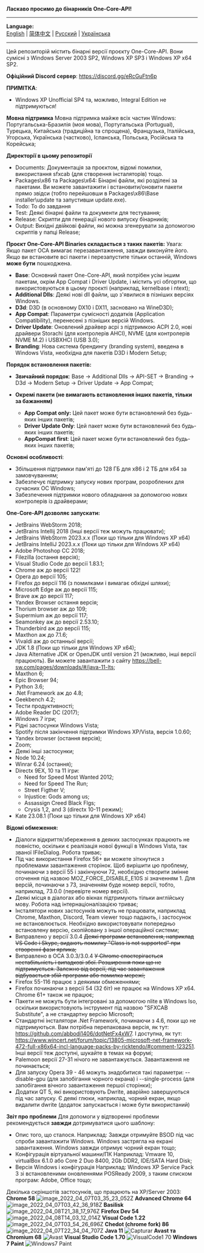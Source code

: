 **Ласкаво просимо до бінарників One-Core-API!**

***
**Language:**    
[English](README.md) | [简体中文](README_CN.md) | [Русский](README_RU.md) | [Українська](README_UK.md)
***

Цей репозиторій містить бінарні версії проєкту One-Core-API. Вони сумісні з Windows Server 2003 SP2, Windows XP SP3 і Windows XP x64 SP2.

**Офіційний Discord сервер**: https://discord.gg/eRcGuFtn6p

**ПРИМІТКА**:
- Windows XP Unofficial SP4 та, можливо, Integral Edition не підтримуються!

**Мовна підтримка**
Мовна підтримка майже всіх частин Windows: Португальська-Бразилія (моя мова), Португальська (Portugual), Турецька, Китайська (традиційна та спрощена), Французька, Італійська, Угорська, Українська (частково), Іспанська, Польська, Російська та Корейська;

**Директорії в цьому репозиторії**
- Documents: Документація за проєктом, відомі помилки, використання sfxcab (для створення інсталяторів) тощо.
- Packages\x86 та Packages\x64: Бінарні файли, які розділені за пакетами. Ви можете завантажити і встановити/оновити пакети прямо звідси (тобто перейшовши в Packages\x86\Base installer\update та запустивши update.exe).
- Todo: To do завдання
- Test: Деякі бінарні файли та документи для тестування;
- Release: Скрипти для генерації нового випуску бінарників;
- Output: Вихідні двійкові файли, які можна згенерувати за допомогою скриптів у папці Release;

**Проєкт One-Core-API Binaries складається з таких пакетів:**
Увага: Якщо пакет OCA вимагає перезавантаження, завжди виконуйте його. Якщо ви встановите всі пакети і перезапустите тільки останній, Windows **може бути** пошкоджена.
- **Base**: Основний пакет One-Core-API, який потрібен усім іншим пакетам, окрім App Compat і Driver Update, і містить усі обгортки, що використовуються в цьому проєкті (наприклад, kernelbase і ntext);
- **Additional Dlls**: Деякі нові dll файли, що з'явилися в пізніших версіях Windows.
- **D3d**: D3D (в основному DX10 і DX11, засновано на WineD3D);
- **App Compat**: Параметри сумісності додатків (Application Compatibility), перенесені з пізніших версій Windows.
- **Driver Update**: Оновлений драйвер acpi з підтримкою ACPI 2.0, нові драйвери Storachi (для контролерів AHCI), NVME (для контролерів NVME M.2) і USBXHCI (USB 3.0);
- **Branding**: Нова система брендингу (branding system), введена в Windows Vista, необхідна для пакетів D3D і Modern Setup;

**Порядок встановлення пакетів:**
- **Звичайний порядок**: Base -> Additional Dlls -> API-SET -> Branding -> D3d -> Modern Setup -> Driver Update -> App Compat;

- **Окремі пакети (не вимагають встановлення інших пакетів, тільки за бажанням)**
  - **App Compat only:** Цей пакет може бути встановлений без будь-яких інших пакетів;
  - **Driver Update Only**: Цей пакет може бути встановлений без будь-яких інших пакетів;
  - **AppCompat first**: Цей пакет може бути встановлений без будь-яких інших пакетів;

**Основні особливості**:
- Збільшення підтримки пам'яті до 128 ГБ для x86 і 2 ТБ для x64 за замовчуванням;
- Забезпечує підтримку запуску нових програм, розроблених для сучасних ОС Windows;
- Забезпечення підтримки нового обладнання за допомогою нових контролерів із драйверами;


**One-Core-API дозволяє запускати:**
- JetBrains WebStorm 2018;
- JetBrains Intellij 2018 (Інші версії теж можуть працювати);
- JetBrains WebStorm 2023.x.x (Поки що тільки для Windows XP x64)
- JetBrains IntelliJ 2023.x.x (Поки що тільки для Windows XP x64)
- Adobe Photoshop CC 2018;
- Filezilla (остання версія);
- Visual Studio Code до версії 1.83.1;
- Chrome аж до версії 122!
- Opera до версії 105;
- Firefox до версії 116 (з помилками і вимагає обхідні шляхи);
- Microsoft Edge аж до версії 115;
- Brave аж до версії 117;
- Yandex Browser остання версія;
- Thorium browser аж до 109;
- Supermium аж до версії 117;
- Seamonkey аж до версії 2.53.10;
- Thunderbird аж до версії 115;
- Maxthon аж до 7.1.6;
- Vivaldi аж до останньої версії;
- JDK 1.8 (Поки що тільки для Windows XP x64);
- Java Alternative JDK or OpenJDK until version 21 (можливо, інші версії працюють). Ви можете завантажити з сайту https://bell-sw.com/pages/downloads/#/java-11-lts;
- Maxthon 6;
- Epic Browser 94;
- Python 3.6;
- .Net Framework аж до 4.8;
- Geekbench 4.2;
- Тести продуктивності;
- Adobe Reader DC (2017);
- Windows 7 ігри;
- Рідні застосунки Windows Vista;
- Spotify після закінчення підтримки Windows XP/Vista, версія 1.0.60;
- Yandex browser (остання версія);
- Zoom;
- Деякі інші застосунки;
- Node 10.24;
- Winrar 6.24 (остання);
- Directx 9EX, 10 та 11 ігри: 
  - Need for Speed Most Wanted 2012;
  - Need for Speed The Run;
  - Street Figther V;
  - Injustice: Gods among us;
  - Assassign Creed Black Flgs;
  - Crysis 1,2, and 3 (directx 10-11 режим);
- Kate 23.08.1 (Поки що тільки для Windows XP x64)


**Відомі обмеження:**
- Діалоги відкриття/збереження в деяких застосунках працюють не повністю, оскільки є реалізація нової функції в Windows Vista, так званої IFileDialog. Робота триває;
- Під час використання Firefox 56+ ви можете зіткнутися з проблемами завантаження сторінок. Щоб вирішити цю проблему, починаючи з версії 55 і закінчуючи 72, необхідно створити змінне оточення під назвою MOZ_FORCE_DISABLE_E10S зі значенням 1. Для версій, починаючи з 73, значенням буде номер версії, тобто, наприклад, 73.0.0 (перевірте номер версії).
- Деякі місця в діалогах або вікнах підтримують тільки англійську мову. Робота над інтернаціоналізацією триває;
- Інсталятори нових застосунків можуть не працювати, наприклад Chrome, Maxthon, Discord, Team viewer тощо падають, і застосунок не встановлюється. Необхідно 
використовувати попередньо встановлену версію, скопійовану з іншої операційної системи;
- Виправлено у версії 3.0.4 ~~Деякі програми встановлення, наприклад VS Code і Skype, видають помилку "Class is not supported" при створенні фази ярлика;~~
- Виправлено в OCA 3.0.3/3.0.4 ~~У Chrome спостерігається нестабільність і випадкові збої. Розширення поки що не підтримується. Залежно від версії, під час завантаження відбувається збій програми або помилка мережі;~~
- Firefox 55-116 працює з деякими обмеженнями;
- Firefox починаючи з версії 54 (32 біт) не працює на Windows XP x64. Chrome 61+ також не працює;
- Пакети не можуть бути інтегровані за допомогою nlite в Windows Iso, оскільки використовують інструмент під назвою "SFXCAB Substitute", а не стандартну версію Microsoft;
- Стандартні інсталятори .Net Framework, починаючи з 4.6, поки що не підтримуються. Вам потрібна перепакована версія, як тут: https://github.com/abbodi1406/dotNetFx4xW7. І доступна, як тут: https://www.wincert.net/forum/topic/13805-microsoft-net-framework-472-full-x86x64-incl-language-packs-by-ricktendo/#comment-123251. Інші версії теж доступні, шукайте в темах на форумі;
- Palemoon версії 27-31 нічого не завантажується. Завантаження не починається;
- Для запуску Opera 39 - 46 можуть знадобитися такі параметри: --disable-gpu (для запобігання чорного екрана) і --single-process (для запобігання вічного завантаження першої сторінки);
- Додатки QT 5, які використовують Dwrite, аварійно завершуються під час запуску. Є деякі глюки, наприклад, чорний екран, якщо видалити dwrite (додаток запускається і може бути використаний)

**Звіт про проблеми**
Для допомоги у відтворенні проблеми рекомендується **завжди** дотримуватися цього шаблону:
- Опис того, що сталося.
  Наприклад: Завжди отримуйте BSOD під час спроби завантажити Windows. Windows застрягла на екрані завантаження. Windows завжди отримує чорний екран тощо;
- Конфігурація віртуальної машини/ПК
  Наприклад: Vmware 10, virtualBox 6.1.0 або Core 2 Duo 8400, 2Gb DDR2, IDE/SATA Hard Disk;
- Версія Windows і конфігурація
  Наприклад: Windows XP Service Pack 3 зі встановленими оновленнями POSReady 2009, з таким списком програм: Adobe, Office тощо;

Декілька скріншотів застосунків, що працюють на XP/Server 2003:
**Chrome 58**
![image_2022_04_07T03_35_23_052Z](https://user-images.githubusercontent.com/5159776/178077754-de45d085-7e32-4080-b577-29f67a777076.png)
**Advanced Chrome 64**
![image_2022_04_07T03_42_36_918Z](https://user-images.githubusercontent.com/5159776/178077817-e58fd872-f0fb-431d-aaad-c4a15510ed87.png)
**Basilisk**
![image_2022_04_08T21_38_17_976Z](https://user-images.githubusercontent.com/5159776/178077859-079bfca4-bdb6-402e-8991-b88e7dfe387c.png)
**Firefox Dev 54**
![image_2022_04_08T14_03_12_014Z](https://user-images.githubusercontent.com/5159776/178077897-676267bd-31c2-451d-8d81-951c0223bac4.png)
**Visual Code 1.22**
![image_2022_04_07T03_54_26_696Z](https://user-images.githubusercontent.com/5159776/178077980-31788372-84e3-43b9-8bd3-d3204a375197.png)
**Chedot (chrome fork) 86**
![image_2022_04_07T22_34_04_707Z](https://user-images.githubusercontent.com/5159776/178078013-9ccc115e-f6f6-44d0-937f-1a73fa5c6dee.png)
**Java 11**
![Capturar](https://user-images.githubusercontent.com/5159776/178078132-da504607-a1ca-4f8d-ae25-6a7eb367bdaa.PNG)
**Avast та Chromium 68**
![Avast](https://user-images.githubusercontent.com/5159776/178078208-c13b3448-ee6a-4c56-9d94-d0c62d51949e.PNG)
**Visual Studio Code 1.70**
![VisualCode1 70](https://user-images.githubusercontent.com/5159776/192194220-9f4f324d-b0d8-4c40-a378-2c25c81eff16.PNG)
**Windows 7 Paint**
![Windows7 Paint](https://user-images.githubusercontent.com/5159776/192194273-de70c23e-8731-4fb6-96c1-9bee98947269.PNG)
